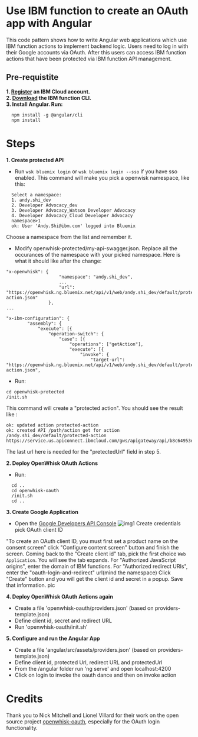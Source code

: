 Use IBM function to create an OAuth app with Angular
================================================================================

This code pattern shows how to write Angular web applications which use IBM function actions to implement backend logic. Users need to log in with their Google accounts via OAuth. After this users can access IBM function actions that have been protected via IBM function API management. 

## Pre-requistite
**1. [Register](https://console.bluemix.net/registration/) an IBM Cloud account.**              
**2. [Download](https://console.bluemix.net/openwhisk/learn/cli) the IBM function CLI.**          
**3. Install Angular. Run:**        
```
  npm install -g @angular/cli   
  npm install 
```

Steps
================================================================================

**1. Create protected API**

* Run `wsk bluemix login` or `wsk bluemix login --sso` if you have sso enabled. This command will make you pick a openwisk namespace, like this:
```
  Select a namespace:
  1. andy.shi_dev
  2. Developer Advocacy_dev
  3. Developer Advocacy_Watson Developer Advocacy
  4. Developer Advocacy_Cloud Developer Advocacy
  namespace>1
  ok: User 'Andy.Shi@ibm.com' logged into Bluemix
```
Choose a namespace from the list and remember it.

* Modify openwhisk-protected/my-api-swagger.json. Replace all the occurances of the namespace with your picked namespace. Here is what it should like after the change:
```
"x-openwhisk": {
					"namespace": "andy.shi_dev",
					...
					"url": "https://openwhisk.ng.bluemix.net/api/v1/web/andy.shi_dev/default/protected-action.json"
				},
...

"x-ibm-configuration": {
		"assembly": {
			"execute": [{
				"operation-switch": {
					"case": [{
						"operations": ["getAction"],
						"execute": [{
							"invoke": {
								"target-url": "https://openwhisk.ng.bluemix.net/api/v1/web/andy.shi_dev/default/protected-action.json",
```  

* Run:
```
cd openwhisk-protected
/init.sh
```
This command will create a "protected action". You should see the result like :
```
ok: updated action protected-action
ok: created API /path/action get for action /andy.shi_dev/default/protected-action
https://service.us.apiconnect.ibmcloud.com/gws/apigateway/api/b8c64953ec67f9443f7a79710b0b1aa59f3980f7590bc03b51262b22002c650c/path/action

```
The last url here is needed for the "pretectedUrl" field in step 5.

**2. Deploy OpenWhisk OAuth Actions**

* Run:
```
  cd ..
  cd openwhisk-oauth
  /init.sh
  cd ..
```

**3. Create Google Application**

* Open the [Google Developers API Console](https://console.developers.google.com/apis)
   ![img1](screenshots/Oauth-1.png)
Create credentials pick OAuth client ID

"To create an OAuth client ID, you must first set a product name on the consent screen" click "Configure content screen" button and finish the screen. 
Coming back to the "Create client id" tab, pick the first choice `Web Application`. You will see the tab expands.
For "Authorized JavaScript origins", enter the domain of IBM functions. For "Authorized redirect URIs", enter the "oauth-login-and-redirect" url(mind the namespace)
Click "Create" button and you will get the client id and secret in a popup. Save that information.
pic

**4. Deploy OpenWhisk OAuth Actions again**

* Create a file 'openwhisk-oauth/providers.json' (based on providers-template.json)
* Define client id, secret and redirect URL
* Run 'openwhisk-oauth/init.sh'

**5. Configure and run the Angular App**

* Create a file 'angular/src/assets/providers.json' (based on providers-template.json)
* Define client id, protected Url, redirect URL and protectedUrl
* From the /angular folder run 'ng serve' and open localhost:4200
* Click on login to invoke the oauth dance and then on invoke action


Credits
================================================================================

Thank you to Nick Mitchell and Lionel Villard for their work on the open source project [openwhisk-oauth](https://github.com/starpit/openwhisk-oauth), especially for the OAuth login functionality.
